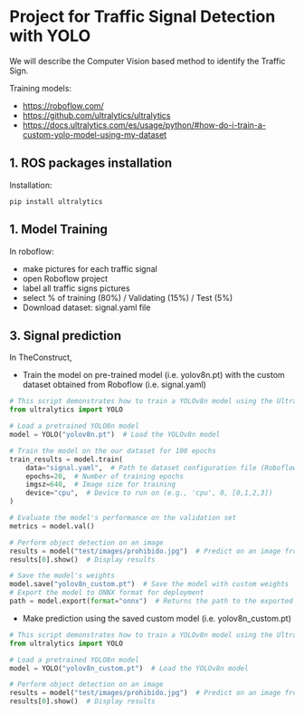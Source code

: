 # Project for Traffic Signal Detection with YOLO

We will describe the Computer Vision based method to identify the Traffic Sign.

Training models: 
- https://roboflow.com/
- https://github.com/ultralytics/ultralytics
- https://docs.ultralytics.com/es/usage/python/#how-do-i-train-a-custom-yolo-model-using-my-dataset


## **1. ROS packages installation**

Installation:
````shell
pip install ultralytics
````

## **1. Model Training**

In roboflow:
- make pictures for each traffic signal
- open Roboflow project
- label all traffic signs pictures
- select % of training (80%) / Validating (15%) / Test (5%)
- Download dataset: signal.yaml file

## **3. Signal prediction**

In TheConstruct,
- Train the model on pre-trained model (i.e. yolov8n.pt) with the custom dataset obtained from Roboflow (i.e. signal.yaml)

````python
# This script demonstrates how to train a YOLOv8n model using the Ultralytics YOLO library.
from ultralytics import YOLO

# Load a pretrained YOLO8n model
model = YOLO("yolov8n.pt")  # Load the YOLOv8n model

# Train the model on the our dataset for 100 epochs
train_results = model.train(
    data="signal.yaml",  # Path to dataset configuration file (Roboflow dataset)
    epochs=20,  # Number of training epochs
    imgsz=640,  # Image size for training
    device="cpu",  # Device to run on (e.g., 'cpu', 0, [0,1,2,3])
)

# Evaluate the model's performance on the validation set
metrics = model.val()

# Perform object detection on an image
results = model("test/images/prohibido.jpg")  # Predict on an image from test set
results[0].show()  # Display results

# Save the model's weights
model.save("yolov8n_custom.pt")  # Save the model with custom weights
# Export the model to ONNX format for deployment
path = model.export(format="onnx")  # Returns the path to the exported model
````
- Make prediction using the saved custom model (i.e. yolov8n_custom.pt)

````python
# This script demonstrates how to train a YOLOv8n model using the Ultralytics YOLO library.
from ultralytics import YOLO

# Load a pretrained YOLO8n model
model = YOLO("yolov8n_custom.pt")  # Load the YOLOv8n model

# Perform object detection on an image
results = model("test/images/prohibido.jpg")  # Predict on an image from test set
results[0].show()  # Display results
````